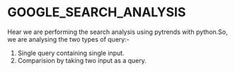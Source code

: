 # GOOGLE_SEARCH_ANALYSIS
Hear we are performing the search analysis using pytrends with python.So, we are analysing the two types of query:-
1. Single query containing single input.
2. Comparision by taking two input as a query.
